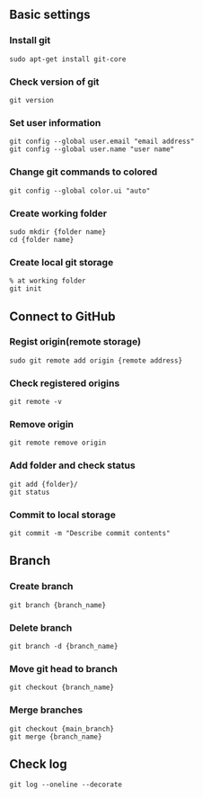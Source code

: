 ## Basic settings

### Install git

```shell
sudo apt-get install git-core
```

### Check version of git

```shell
git version
```

### Set user information

```shell
git config --global user.email "email address"
git config --global user.name "user name"
```

### Change git commands to colored

```shell
git config --global color.ui "auto"
```

### Create working folder

```shell
sudo mkdir {folder name}
cd {folder name}
```

### Create local git storage

```shell
% at working folder
git init
```



## Connect to GitHub

### Regist origin(remote storage)

```shell
sudo git remote add origin {remote address}
```

### Check registered origins

```shell
git remote -v
```

### Remove origin
```shell
git remote remove origin
```

### Add folder and check status

```shell
git add {folder}/
git status
```

### Commit to local storage

```shell
git commit -m "Describe commit contents"
```

## Branch

### Create branch

```shell
git branch {branch_name}
```

### Delete branch
```shell
git branch -d {branch_name}
```

### Move git head to branch

```shell
git checkout {branch_name}
```

### Merge branches
```shell
git checkout {main_branch}
git merge {branch_name}
```

## Check log

```shell
git log --oneline --decorate
```

